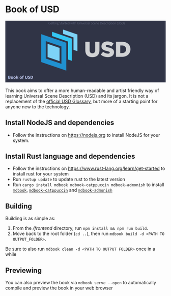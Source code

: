 # Book of USD

![Preview with Frappe styling of the book](./preview.png)

This book aims to offer a more human-readable and artist friendly way of learning Universal Scene Description (USD) and its jargon. It is not a replacement of the [official USD Glossary](https://graphics.pixar.com/usd/release/glossary.html), but more of a starting point for anyone new to the technology.

## Install NodeJS and dependencies

- Follow the instructions on https://nodejs.org to install NodeJS for your system.

## Install Rust language and dependencies

- Follow the instructions on https://www.rust-lang.org/learn/get-started to install rust for your system
- Run `rustup update` to update rust to the latest version
- Run `cargo install mdbook mdbook-catppuccin mdbook-admonish` to install [`mdbook`](https://rust-lang.github.io/mdBook/), [`mdbook-catppuccin`](https://github.com/catppuccin/mdbook) and [`mdbook-admonish`](https://github.com/tommilligan/mdbook-admonish)

## Building

Building is as simple as:
1. From the */frontend* directory, run `npm install && npm run build`.
2. Move back to the root folder (`cd ..`), then run `mdbook build -d <PATH TO OUTPUT_FOLDER>`.

Be sure to also run `mdbook clean -d <PATH TO OUTPUT FOLDER>` once in a while

## Previewing
You can also preview the book via `mdbook serve --open` to automatically compile and preview the book in your web browser
